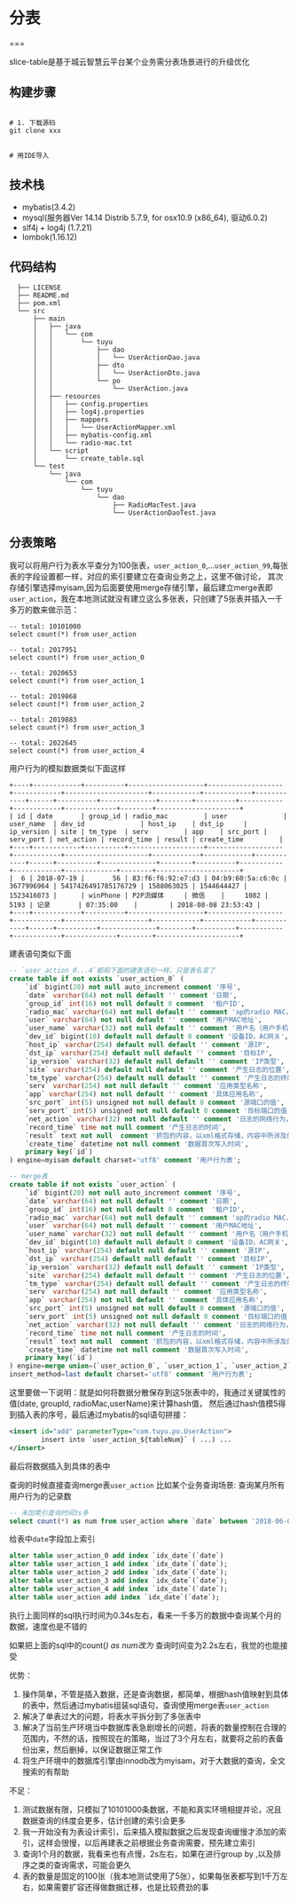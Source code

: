 # 分表
===

slice-table是基于城云智慧云平台某个业务需分表场景进行的升级优化

## 构建步骤
```shell

# 1. 下载源码
git clone xxx


# 用IDE导入

```

## 技术栈

- mybatis(3.4.2)
- mysql(服务器Ver 14.14 Distrib 5.7.9, for osx10.9 (x86_64), 驱动6.0.2)
- slf4j + log4j (1.7.21)
- lombok(1.16.12)

## 代码结构

```shell
  ├── LICENSE
  ├── README.md
  ├── pom.xml
  └── src
      ├── main
      │   ├── java
      │   │   └── com
      │   │       └── tuyu
      │   │           ├── dao
      │   │           │   └── UserActionDao.java
      │   │           ├── dto
      │   │           │   └── UserActionDto.java
      │   │           └── po
      │   │               └── UserAction.java
      │   ├── resources
      │   │   ├── config.properties
      │   │   ├── log4j.properties
      │   │   ├── mappers
      │   │   │   └── UserActionMapper.xml
      │   │   ├── mybatis-config.xml
      │   │   └── radio-mac.txt
      │   └── script
      │       └── create_table.sql
      └── test
          └── java
              └── com
                  └── tuyu
                      └── dao
                          ├── RadioMacTest.java
                          └── UserActionDaoTest.java

```

## 分表策略
我可以将用户行为表水平查分为100张表，`user_action_0`,...`user_action_99`,每张表的字段设置都一样，对应的索引要建立在查询业务之上，这里不做讨论，
其次存储引擎选择myisam,因为后面要使用merge存储引擎，最后建立merge表即`user_action`，我在本地测试就没有建立这么多张表，只创建了5张表并插入一千多万的数来做示范：
```
-- total: 10101000
select count(*) from user_action

-- total: 2017951
select count(*) from user_action_0

-- total: 2020653
select count(*) from user_action_1

-- total: 2019868
select count(*) from user_action_2

-- total: 2019883
select count(*) from user_action_3

-- total: 2022645
select count(*) from user_action_4
```

用户行为的模拟数据类似下面这样
```shell
+----+------------+----------+-------------------+-------------------+------------+---------------------+------------+------------+------------+------+----------+--------------+--------+----------+-----------+------------+-------------+--------+---------------------+
| id | date       | group_id | radio_mac         | user              | user_name  | dev_id              | host_ip    | dst_ip     | ip_version | site | tm_type  | serv         | app    | src_port | serv_port | net_action | record_time | result | create_time         |
+----+------------+----------+-------------------+-------------------+------------+---------------------+------------+------------+------------+------+----------+--------------+--------+----------+-----------+------------+-------------+--------+---------------------+
|  6 | 2018-07-19 |       56 | 83:f6:f6:92:e7:d3 | 04:b9:60:5a:c6:0c | 3677996964 | 5417426491785176729 | 1588063025 | 1544644427 | 1523416073 |      | winPhone | P2P流媒体     | 微信    |     1082 |      5193 | 记录       | 07:35:00    |        | 2018-08-08 23:53:43 |
+----+------------+----------+-------------------+-------------------+------------+---------------------+------------+------------+------------+------+----------+--------------+--------+----------+-----------+------------+-------------+--------+---------------------+
```
建表语句类似下面
```sql
-- `user_action_0...4`都和下面的建表语句一样，只是表名变了
create table if not exists `user_action_0` (
    `id` bigint(20) not null auto_increment comment '序号',
    `date` varchar(64) not null default '' comment '日期',
    `group_id` int(16) not null default 0 comment  '租户ID',
    `radio_mac` varchar(64) not null default '' comment 'ap的radio MAC，它不同于ap的MAC，一个ap只有一个MAC，可以有多个radio MAC',
    `user` varchar(64) not null default '' comment '用户MAC地址',
    `user_name` varchar(32) not null default '' comment '用户名（用户手机号）',
    `dev_id` bigint(10) default null default 0 comment '设备ID，AC网关',
    `host_ip` varchar(254) default null default '' comment '源IP',
    `dst_ip` varchar(254) default null default '' comment '目标IP',
    `ip_version` varchar(32) default null default '' comment 'IP类型',
    `site` varchar(254) default null default '' comment '产生日志的位置',
    `tm_type` varchar(254) default null default '' comment '产生日志的终端类型',
    `serv` varchar(254) not null default '' comment '应用类型名称',
    `app` varchar(254) not null default '' comment '具体应用名称',
    `src_port` int(5) unsigned not null default 0 comment '源端口的值',
    `serv_port` int(5) unsigned not null default 0 comment '目标端口的值',
    `net_action` varchar(32) not null default '' comment '日志的网络行为，取值分别为：记录、拒绝、发现病毒',
    `record_time` time not null comment '产生日志的时间',
    `result` text not null  comment '抓包的内容，以xml格式存储，内容中所涉及的字段解释见行为分析表结构中附表A',
    `create_time` datetime not null comment '数据首次写入时间',
    primary key(`id`)
) engine=myisam default charset='utf8' comment '用户行为表';

-- merge表
create table if not exists `user_action` (
    `id` bigint(20) not null auto_increment comment '序号',
    `date` varchar(64) not null default '' comment '日期',
    `group_id` int(16) not null default 0 comment  '租户ID',
    `radio_mac` varchar(64) not null default '' comment 'ap的radio MAC，它不同于ap的MAC，一个ap只有一个MAC，可以有多个radio MAC',
    `user` varchar(64) not null default '' comment '用户MAC地址',
    `user_name` varchar(32) not null default '' comment '用户名（用户手机号）',
    `dev_id` bigint(10) default null default 0 comment '设备ID，AC网关',
    `host_ip` varchar(254) default null default '' comment '源IP',
    `dst_ip` varchar(254) default null default '' comment '目标IP',
    `ip_version` varchar(32) default null default '' comment 'IP类型',
    `site` varchar(254) default null default '' comment '产生日志的位置',
    `tm_type` varchar(254) default null default '' comment '产生日志的终端类型',
    `serv` varchar(254) not null default '' comment '应用类型名称',
    `app` varchar(254) not null default '' comment '具体应用名称',
    `src_port` int(5) unsigned not null default 0 comment '源端口的值',
    `serv_port` int(5) unsigned not null default 0 comment '目标端口的值',
    `net_action` varchar(32) not null default '' comment '日志的网络行为，取值分别为：记录、拒绝、发现病毒',
    `record_time` time not null comment '产生日志的时间',
    `result` text not null  comment '抓包的内容，以xml格式存储，内容中所涉及的字段解释见行为分析表结构中附表A',
    `create_time` datetime not null comment '数据首次写入时间',
    primary key(`id`)
) engine=merge union=(`user_action_0`, `user_action_1`, `user_action_2`, `user_action_3`, `user_action_4`) 
insert_method=last default charset='utf8' comment '用户行为表';
```
这里要做一下说明：就是如何将数据分散保存到这5张表中的，我通过关键属性的值(date, groupId, radioMac,userName)来计算hash值，
然后通过hash值模5得到插入表的序号，最后通过mybatis的sql语句拼接：
```xml
<insert id="add" parameterType="com.tuyu.po.UserAction">
        insert into `user_action_${tableNum}` ( ...) ...
</insert>
```
最后将数据插入到具体的表中

查询的时候直接查询merge表`user_action`
比如某个业务查询场景:
查询某月所有用户行为的记录数
```sql
-- 未加索引查询时间3s多
select count(*) as num from user_action where `date` between '2018-06-01' and '2018-06-31';
```
给表中`date`字段加上索引
```sql
alter table user_action_0 add index `idx_date`(`date`)
alter table user_action_1 add index `idx_date`(`date`);
alter table user_action_2 add index `idx_date`(`date`);
alter table user_action_3 add index `idx_date`(`date`);
alter table user_action_4 add index `idx_date`(`date`);
alter table user_action add index `idx_date`(`date`);
```
执行上面同样的sql执行时间为0.34s左右，看来一千多万的数据中查询某个月的数据，速度也是不错的

如果把上面的sql中的count(*) as num改为*
查询时间变为2.2s左右，我觉的也能接受

优势：
1. 操作简单，不管是插入数据，还是查询数据，都简单，根据hash值映射到具体的表中，然后通过mybatis组装sql语句，查询使用merge表`user_action`
2. 解决了单表过大的问题，将表水平拆分到了多张表中
3. 解决了当前生产环境当中数据库表急剧增长的问题，将表的数量控制在合理的范围内，不然的话，按照现在的策略，当过了3个月左右，就要将之前的表备份出来，然后删掉，以保证数据正常工作
4. 将生产环境中的数据库引擎由innodb改为myisam，对于大数据的查询，全文搜索的有帮助

不足：
1. 测试数据有限，只模拟了10101000条数据，不能和真实环境相提并论，况且数据查询的纬度会更多，估计创建的索引会更多
2. 我一开始没有为表设计索引，后来插入模拟数据之后发现查询缓慢才添加的索引，这样会很慢，以后再建表之前根据业务查询需要，预先建立索引
3. 查询1个月的数据，我看来也有点慢，2s左右，如果在进行group by ,以及排序之类的查询需求，可能会更久
4. 表的数量是固定的100张（我本地测试使用了5张），如果每张表都写到1千万左右，如果需要扩容还得做数据迁移，也是比较费劲的事